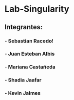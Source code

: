 # Lab-Singularity

## Integrantes:
### - Sebastian Racedo!
### - Juan Esteban Albis
### - Mariana Castañeda 
### - Shadia Jaafar
### - Kevin Jaimes
